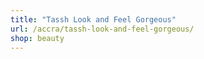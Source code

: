 ```yaml
---
title: "Tassh Look and Feel Gorgeous"
url: /accra/tassh-look-and-feel-gorgeous/
shop: beauty
---
```

